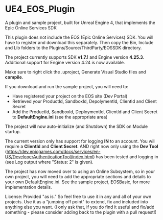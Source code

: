 # UE4_EOS_Plugin
A plugin and sample project, built for Unreal Engine 4, that implements the Epic Online Services SDK

This plugin does not include the EOS (Epic Online Services) SDK.  You will have to register and download this separately.  Then copy the Bin, Include and Lib folders to the Plugins/Source/ThirdParty/EOSSDK directory.

The project currently supports SDK **v1.7.1** and Engine version **4.25.3**.
Additional support for Engine version 4.24 is now available.

Make sure to right click the .uproject, Generate Visual Studio files and **compile**.

If you download and run the sample project, you will need to:
- Have registered your project on the EOS site (Dev Portal)
- Retrieved your ProductId, SandboxId, DepolymentId, ClientId and Client Secret
- Add the ProductId, SandboxId, DeploymentId, ClientId and Client Secret to **DefaultEngine.ini** (see the appropriate area)

The project will now auto-initialize (and Shutdown) the SDK on Module startup.

The current version only has support for logging **IN** to an account. You will require a **ClientId** and **Client Secret**. AND right now only using the **Dev Tool** (https://dev.epicgames.com/docs/services/en-US/DeveloperAuthenticationTool/index.html) has been tested and logging in (see Log output where "Status: 2" is given).

The project has now moved over to using an Online Subsystem, so in your own project, you will need to add the appropriate sections and details to your own DefaultEngine.ini. See the sample project, EOSBasic, for more implementation details.

License:
Provided "as is."  So feel free to use it in any and all of your own projects.  Use it as a "jumping off point" to extend, fix and included into anything else you want.
(I only ask that, if you do find it useful and fix/add something - please consider adding back to the plugin with a pull request!)
